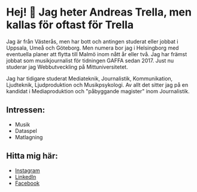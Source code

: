 # Hej! 👋 Jag heter Andreas Trella, men kallas för oftast för Trella

Jag är från Västerås, men har bott och antingen studerat eller jobbat i Uppsala, Umeå och Göteborg. Men numera bor jag i Helsingborg med eventuella planer att flytta till Malmö inom nått år eller två. Jag har främst jobbat som musikjournalist för tidningen GAFFA sedan 2017. Just nu studerar jag Webbutveckling på Mittuniversitetet. 

Jag har tidigare studerat Mediateknik, Journalistik, Kommunikation, Ljudteknik, Ljudproduktion och Musikpsykologi. Av allt det sitter jag på en kandidat i Mediaproduktion och "påbyggande magister" inom Journalistik.

## Intressen:
- Musik
- Dataspel
- Matlagning

## Hitta mig här:
- [Instagram](https://www.instagram.com/trellatrello)
- [LinkedIn](https://se.linkedin.com/in/andreas-trella-90866117b)
- [Facebook](https://www.facebook.com/atrella/?locale=sv_SE)
